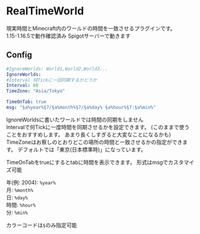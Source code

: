 # RealTimeWorld  
現実時間とMinecraft内のワールドの時間を一致させるプラグインです。  
1.15-1.16.5で動作確認済み Spigotサーバーで動きます  

## Config
```yaml
#IgnoreWorlds: World1,World2,World3... 
IgnoreWorlds:
#Interval 何Tickに一回同期するかどうか
Interval: 60
TimeZone: "Asia/Tokyo"

TimeOnTab: true
msg: "§a%year%§7/§a%month%§7/§a%day% §a%hour%§7:§a%min%"
```
IgnoreWorldsに書いたワールドでは時間の同期をしません  
Intervalで何Tickに一度時間を同期させるかを設定できます。 (このままで使うことをおすすめします。 あまり長くしすぎると大変なことになるかも)  
TimeZoneはお察しのとおりどこの場所の時間と一致させるかの指定ができます。 デフォルトでは「東京(日本標準時)」になっています。
  
TimeOnTabをtrueにするとtabに時間を表示できます。 形式はmsgでカスタマイズ可能  

年(例: 2004): `%year%`  
月: `%month%`  
日: `%day%`  
時間: `%hour%`  
分: `%min%`  
  
カラーコードは`§`のみ指定可能

